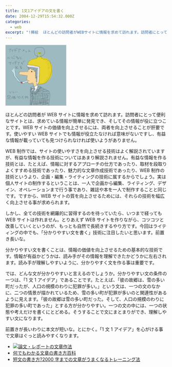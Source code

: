 ```yaml
---
title: 1文1アイデアの文を書く
date: 2004-12-29T15:54:32.000Z
categories:
  - web
excerpt: "!挿絵  ほとんどの訪問者がWEBサイトに情報を求めて訪れます。訪問者にとって便利なサイトとは、求めている情報が簡単に発見でき、そしてその情報が役に立つことです。WEBサイトの価値を向上させるには、両者を向上させることが肝要です。使いやすいWEBサイトでも情報が役立たなければ意味がないですし、有益な情報が載っていても見つけられなければ使いようがありません。  WEB制作では、サイトの使いやすさを向上させる技術はよく解説されていますが、有益な情報を作る技術についてはあまり解説されません。有益な情報を作る技術とは、たとえば、情報に対するアプローチの仕方であったり、取材を段取りよくすすめる技術であったり、魅力的な文章作成技術であったり、WEB制作の技術というより、企画・編集・ライティングの技術に属するからでしょう。実は個人サイトの制作するということは、一人で企画から編集、ライティング、デザイン、オペレーションまで行う事であり、雑誌や本を一人で制作することと同じです。ですから、WEBサイトの質を向上させるためには、それらの技術を幅広く向上させる事が求められます。  しかし、全ての技術を網羅的に習得するのを待っていたら、いつまで経ってもWEBサイトは作れません。とりあえずWEBサイトを作りながら、コツコツと改善していくというのが、もっとも自然で長続きするやり方です。今回はライティングの中でも、「分かりやすい文を書く」技術に注目したいと思います。前置き長いな。"
---
```


![挿絵](/assets/i/web/003.gif)

ほとんどの訪問者が WEB サイトに情報を求めて訪れます。訪問者にとって便利なサイトとは、求めている情報が簡単に発見でき、そしてその情報が役に立つことです。WEB サイトの価値を向上させるには、両者を向上させることが肝要です。使いやすい WEB サイトでも情報が役立たなければ意味がないですし、有益な情報が載っていても見つけられなければ使いようがありません。

WEB 制作では、サイトの使いやすさを向上させる技術はよく解説されていますが、有益な情報を作る技術についてはあまり解説されません。有益な情報を作る技術とは、たとえば、情報に対するアプローチの仕方であったり、取材を段取りよくすすめる技術であったり、魅力的な文章作成技術であったり、WEB 制作の技術というより、企画・編集・ライティングの技術に属するからでしょう。実は個人サイトの制作するということは、一人で企画から編集、ライティング、デザイン、オペレーションまで行う事であり、雑誌や本を一人で制作することと同じです。ですから、WEB サイトの質を向上させるためには、それらの技術を幅広く向上させる事が求められます。

しかし、全ての技術を網羅的に習得するのを待っていたら、いつまで経っても WEB サイトは作れません。とりあえず WEB サイトを作りながら、コツコツと改善していくというのが、もっとも自然で長続きするやり方です。今回はライティングの中でも、「分かりやすい文を書く」技術に注目したいと思います。前置き長いな。

分かりやすい文を書くことは、情報の価値を向上させるための基本的な技術です。情報が有益かどうかは、読み手がその情報を理解できたかどうかに左右されます。読み手が理解しやすいように、分かりやすく文を作る事は重要です。

では、どんな文が分かりやすいと言えるのでしょうか。分かりやすい文の条件の一つは、「1 文 1 アイデア」であることです。たとえば、「彼の故郷は、雪の多い町だったが、人口の規模のわりに犯罪が多い。」という文は、一つの文のなかに、二つの情景が描かれているため、雪の多い町が犯罪が多いのと関連性があるように見えます。「彼の故郷は雪の多い町だった。そして、人口の規模のわりに犯罪の多い町であった」とする方が分かりやすい。一つの文の中には、一つの状態や考えだけを書くにとどめる。そうすることで文にまとまりができ、理解しやすい文になります。

前置きが長いわりに本文が短いな。とにかく。「1 文 1 アイデア」を心がける事で文章はぐっと読みやすくなります。

- [![](/blog//assets/i/co/no_img.gif)論文・レポートの文章作法](http://www.amazon.co.jp/exec/obidos/ASIN/4641091315/ref=nosim/yutakayamaguc-22)
- [何でもわかる文章の書き方百科](http://www.amazon.co.jp/exec/obidos/ASIN/4385150672/ref=nosim/yutakayamaguc-22)
- [短文の書き方?2000 字までの文章がうまくなるトレーニング法](http://www.amazon.co.jp/exec/obidos/ASIN/4534015216/ref=nosim/yutakayamaguc-22)

